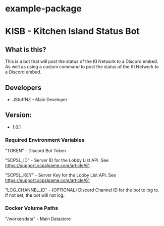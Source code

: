 # example-package
# KISB - Kitchen Island Status Bot
## What is this?
This is a bot that will post the status of the KI Network to a Discord embed. As well as using a custom command to post the status of the KI Network to a Discord embed.

## Developers
- JStuffNZ - Main Developer


## Version: 
- 1.0.1

### Required Environment Variables
"TOKEN" - Discord Bot Token

"SCPSL_ID" - Server ID for the Lobby List API. See https://support.scpslgame.com/article/61

"SCPSL_KEY" - Server Key for the Lobby List API. See https://support.scpslgame.com/article/61

"LOG_CHANNEL_ID" - (OPTIONAL) Discord Channel ID for the bot to log to. If not set, the bot will not log.


### Docker Volume Paths
"/worker/data" - Main Datastore
